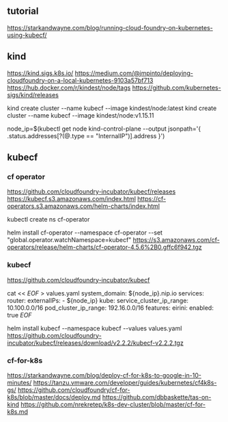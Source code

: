 ## tutorial

https://starkandwayne.com/blog/running-cloud-foundry-on-kubernetes-using-kubecf/

## kind

https://kind.sigs.k8s.io/
https://medium.com/@jmpinto/deploying-cloudfoundry-on-a-local-kubernetes-9103a57bf713
https://hub.docker.com/r/kindest/node/tags
https://github.com/kubernetes-sigs/kind/releases

kind create cluster --name kubecf --image kindest/node:latest
kind create cluster --name kubecf --image kindest/node:v1.15.11

node_ip=$(kubectl get node kind-control-plane --output jsonpath='{ .status.addresses[?(@.type == "InternalIP")].address }')


## kubecf

### cf operator

https://github.com/cloudfoundry-incubator/kubecf/releases
https://kubecf.s3.amazonaws.com/index.html
https://cf-operators.s3.amazonaws.com/helm-charts/index.html

kubectl create ns cf-operator

helm install cf-operator --namespace cf-operator --set "global.operator.watchNamespace=kubecf"     https://s3.amazonaws.com/cf-operators/release/helm-charts/cf-operator-4.5.6%2B0.gffc6f942.tgz

### kubecf

https://github.com/cloudfoundry-incubator/kubecf

cat << _EOF_  > values.yaml
system_domain: ${node_ip}.nip.io
services:
  router:
    externalIPs:
    - ${node_ip}
kube:
  service_cluster_ip_range: 10.100.0.0/16
  pod_cluster_ip_range: 192.16.0.0/16
features:
  eirini:
    enabled: true
_EOF_

helm install kubecf --namespace kubecf --values values.yaml https://github.com/cloudfoundry-incubator/kubecf/releases/download/v2.2.2/kubecf-v2.2.2.tgz

### cf-for-k8s

https://starkandwayne.com/blog/deploy-cf-for-k8s-to-google-in-10-minutes/
https://tanzu.vmware.com/developer/guides/kubernetes/cf4k8s-gs/
https://github.com/cloudfoundry/cf-for-k8s/blob/master/docs/deploy.md
https://github.com/dbbaskette/tas-on-kind
https://github.com/nrekretep/k8s-dev-cluster/blob/master/cf-for-k8s.md
